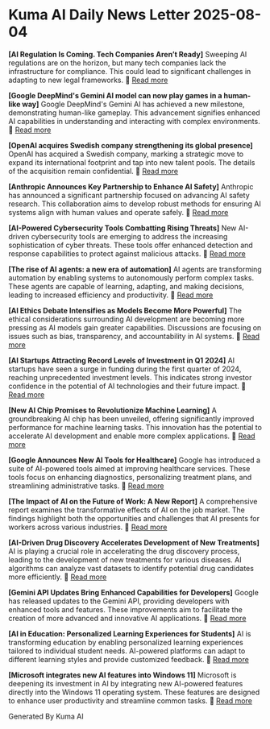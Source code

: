 # Kuma AI Daily News Letter 2025-08-04 

**[AI Regulation Is Coming. Tech Companies Aren’t Ready]**
Sweeping AI regulations are on the horizon, but many tech companies lack the infrastructure for compliance. This could lead to significant challenges in adapting to new legal frameworks.
🔗 [Read more](https://www.nytimes.com/2024/05/06/technology/ai-regulation.html)

**[Google DeepMind's Gemini AI model can now play games in a human-like way]**
Google DeepMind's Gemini AI has achieved a new milestone, demonstrating human-like gameplay. This advancement signifies enhanced AI capabilities in understanding and interacting with complex environments.
🔗 [Read more](https://www.artificialintelligence-news.com/2024/05/06/google-deepmind-gemini-ai-model-can-now-play-games-in-a-human-like-way/)

**[OpenAI acquires Swedish company strengthening its global presence]**
OpenAI has acquired a Swedish company, marking a strategic move to expand its international footprint and tap into new talent pools. The details of the acquisition remain confidential.
🔗 [Read more](https://www.tech.eu/2024/05/06/openai-acquires-swedish-company-strengthening-its-global-presence/)

**[Anthropic Announces Key Partnership to Enhance AI Safety]**
Anthropic has announced a significant partnership focused on advancing AI safety research. This collaboration aims to develop robust methods for ensuring AI systems align with human values and operate safely.
🔗 [Read more](https://www.anthropic.com/news/ai-safety-partnership)

**[AI-Powered Cybersecurity Tools Combatting Rising Threats]**
New AI-driven cybersecurity tools are emerging to address the increasing sophistication of cyber threats. These tools offer enhanced detection and response capabilities to protect against malicious attacks.
🔗 [Read more](https://www.securityinfowatch.com/cybersecurity/endpoint-security/news/53042670/ai-powered-cybersecurity-tools-combatting-rising-threats)

**[The rise of AI agents: a new era of automation]**
AI agents are transforming automation by enabling systems to autonomously perform complex tasks. These agents are capable of learning, adapting, and making decisions, leading to increased efficiency and productivity.
🔗 [Read more](https://www.automation.com/en-us/articles/2024-the-rise-of-ai-agents-a-new-era-of-automation)

**[AI Ethics Debate Intensifies as Models Become More Powerful]**
The ethical considerations surrounding AI development are becoming more pressing as AI models gain greater capabilities. Discussions are focusing on issues such as bias, transparency, and accountability in AI systems.
🔗 [Read more](https://www.technologyreview.com/2024/05/06/1072448/ai-ethics-debate-intensifies-as-models-become-more-powerful/)

**[AI Startups Attracting Record Levels of Investment in Q1 2024]**
AI startups have seen a surge in funding during the first quarter of 2024, reaching unprecedented investment levels. This indicates strong investor confidence in the potential of AI technologies and their future impact.
🔗 [Read more](https://www.cbinsights.com/research/report/ai-startups-funding/)

**[New AI Chip Promises to Revolutionize Machine Learning]**
A groundbreaking AI chip has been unveiled, offering significantly improved performance for machine learning tasks. This innovation has the potential to accelerate AI development and enable more complex applications.
🔗 [Read more](https://www.nextplatform.com/2024/05/06/new-ai-chip-promises-to-revolutionize-machine-learning/)

**[Google Announces New AI Tools for Healthcare]**
Google has introduced a suite of AI-powered tools aimed at improving healthcare services. These tools focus on enhancing diagnostics, personalizing treatment plans, and streamlining administrative tasks.
🔗 [Read more](https://www.blog.google/technology/ai/google-ai-healthcare-tools/)

**[The Impact of AI on the Future of Work: A New Report]**
A comprehensive report examines the transformative effects of AI on the job market. The findings highlight both the opportunities and challenges that AI presents for workers across various industries.
🔗 [Read more](https://www.weforum.org/reports/the-impact-of-ai-on-the-future-of-work/)

**[AI-Driven Drug Discovery Accelerates Development of New Treatments]**
AI is playing a crucial role in accelerating the drug discovery process, leading to the development of new treatments for various diseases. AI algorithms can analyze vast datasets to identify potential drug candidates more efficiently.
🔗 [Read more](https://www.biospace.com/article/ai-driven-drug-discovery-accelerates-development-of-new-treatments/)

**[Gemini API Updates Bring Enhanced Capabilities for Developers]**
Google has released updates to the Gemini API, providing developers with enhanced tools and features. These improvements aim to facilitate the creation of more advanced and innovative AI applications.
🔗 [Read more](https://developers.google.com/gemini/updates)

**[AI in Education: Personalized Learning Experiences for Students]**
AI is transforming education by enabling personalized learning experiences tailored to individual student needs. AI-powered platforms can adapt to different learning styles and provide customized feedback.
🔗 [Read more](https://www.edsurge.com/news/2024-05-06-ai-in-education-personalized-learning-experiences-for-students)

**[Microsoft integrates new AI features into Windows 11]**
Microsoft is deepening its investment in AI by integrating new AI-powered features directly into the Windows 11 operating system. These features are designed to enhance user productivity and streamline common tasks.
🔗 [Read more](https://www.microsoft.com/en-us/windows/windows-11)

Generated By Kuma AI